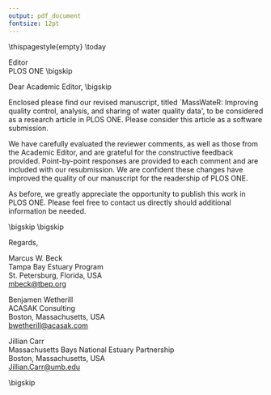 ```yaml
---
output: pdf_document
fontsize: 12pt
---
```


\thispagestyle{empty}
\today

Editor   
PLOS ONE 
\bigskip

Dear Academic Editor,
\bigskip

Enclosed please find our revised manuscript, titled `MassWateR: Improving quality control, analysis, and sharing of water quality data', to be considered as a research article in PLOS ONE.  Please consider this article as a software submission. 

We have carefully evaluated the reviewer comments, as well as those from the Academic Editor, and are grateful for the constructive feedback provided.  Point-by-point responses are provided to each comment and are included with our resubmission.  We are confident these changes have improved the quality of our manuscript for the readership of PLOS ONE.  

As before, we greatly appreciate the opportunity to publish this work in PLOS ONE.  Please feel free to contact us directly should additional information be needed.


\bigskip
\bigskip

Regards,
    
Marcus W. Beck  
Tampa Bay Estuary Program  
St. Petersburg, Florida, USA  
mbeck@tbep.org  

Benjamen Wetherill  
ACASAK Consulting  
Boston, Massachusetts, USA  
bwetherill@acasak.com  

Jillian Carr  
Massachusetts Bays National Estuary Partnership  
Boston, Massachusetts, USA  
Jillian.Carr@umb.edu  

\bigskip

